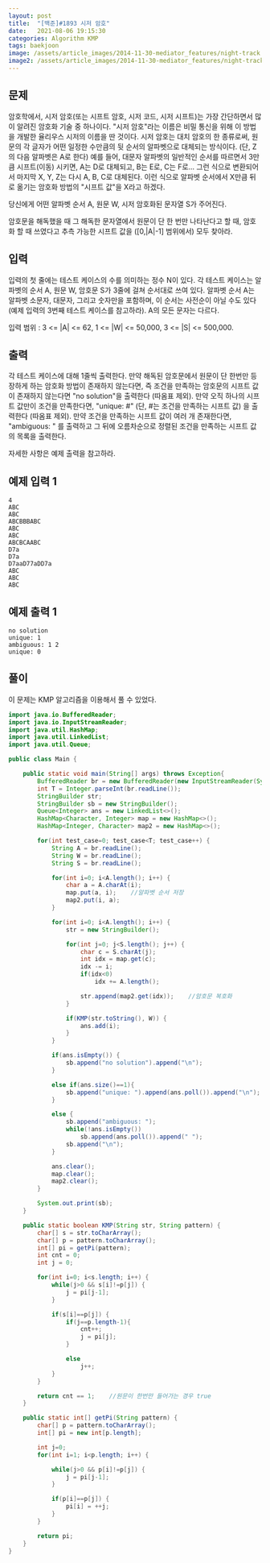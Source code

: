```yaml
---
layout: post
title:  "[백준]#1893 시저 암호"
date:   2021-08-06 19:15:30
categories: Algorithm KMP
tags: baekjoon
image: /assets/article_images/2014-11-30-mediator_features/night-track.JPG
image2: /assets/article_images/2014-11-30-mediator_features/night-track-mobile.JPG
---
```


문제
--------------------

암호학에서, 시저 암호(또는 시프트 암호, 시저 코드, 시저 시프트)는 가장 간단하면서 많이 알려진 암호화 기술 중 하나이다. "시저 암호"라는 이름은 비밀 통신을 위해 이 방법을 개발한 율리우스 시저의 이름을 딴 것이다. 시저 암호는 대치 암호의 한 종류로써, 원문의 각 글자가 어떤 일정한 수만큼의 뒷 순서의 알파벳으로 대체되는 방식이다. (단, Z의 다음 알파벳은 A로 한다) 예를 들어, 대문자 알파벳의 일반적인 순서를 따르면서 3만큼 시프트(이동) 시키면, A는 D로 대체되고, B는 E로, C는 F로... 그런 식으로 변환되어서 마지막 X, Y, Z는 다시 A, B, C로 대체된다. 이런 식으로 알파벳 순서에서 X만큼 뒤로 옮기는 암호화 방법의 "시프트 값"을 X라고 하겠다.

당신에게 어떤 알파벳 순서 A, 원문 W, 시저 암호화된 문자열 S가 주어진다.

암호문을 해독했을 때 그 해독한 문자열에서 원문이 단 한 번만 나타난다고 할 때, 암호화 할 때 쓰였다고 추측 가능한 시프트 값을 ([0,|A|-1] 범위에서) 모두 찾아라.

입력
---------------------------

입력의 첫 줄에는 테스트 케이스의 수를 의미하는 정수 N이 있다. 각 테스트 케이스는 알파벳의 순서 A, 원문 W, 암호문 S가 3줄에 걸쳐 순서대로 쓰여 있다. 알파벳 순서 A는 알파벳 소문자, 대문자, 그리고 숫자만을 포함하며, 이 순서는 사전순이 아닐 수도 있다 (예제 입력의 3번째 테스트 케이스를 참고하라). A의 모든 문자는 다르다.

입력 범위 : 3 <= |A| <= 62, 1 <= |W| <= 50,000, 3 <= |S| <= 500,000.

출력
----------------

각 테스트 케이스에 대해 1줄씩 출력한다. 만약 해독된 암호문에서 원문이 단 한번만 등장하게 하는 암호화 방법이 존재하지 않는다면, 즉 조건을 만족하는 암호문의 시프트 값이 존재하지 않는다면 "no solution"을 출력한다 (따옴표 제외). 만약 오직 하나의 시프트 값만이 조건을 만족한다면, "unique: #" (단, #는 조건을 만족하는 시프트 값) 을 출력한다 (따옴표 제외). 만약 조건을 만족하는 시프트 값이 여러 개 존재한다면, "ambiguous: " 를 출력하고 그 뒤에 오름차순으로 정렬된 조건을 만족하는 시프트 값의 목록을 출력한다.

자세한 사항은 예제 출력을 참고하라.

예제 입력 1 
----------------------

```
4
ABC
ABC
ABCBBBABC
ABC
ABC
ABCBCAABC
D7a
D7a
D7aaD77aDD7a
ABC
ABC
ABC
```

예제 출력 1 
------------------------

```
no solution
unique: 1
ambiguous: 1 2
unique: 0
```

풀이
--------------------------

이 문제는 KMP 알고리즘을 이용해서 풀 수 있었다.

```java
import java.io.BufferedReader;
import java.io.InputStreamReader;
import java.util.HashMap;
import java.util.LinkedList;
import java.util.Queue;

public class Main {

    public static void main(String[] args) throws Exception{
        BufferedReader br = new BufferedReader(new InputStreamReader(System.in));
        int T = Integer.parseInt(br.readLine());
        StringBuilder str;
        StringBuilder sb = new StringBuilder();
        Queue<Integer> ans = new LinkedList<>();
        HashMap<Character, Integer> map = new HashMap<>();
        HashMap<Integer, Character> map2 = new HashMap<>();

        for(int test_case=0; test_case<T; test_case++) {
            String A = br.readLine();
            String W = br.readLine();
            String S = br.readLine();

            for(int i=0; i<A.length(); i++) {
                char a = A.charAt(i);
                map.put(a, i);    //알파벳 순서 저장
                map2.put(i, a);
            }

            for(int i=0; i<A.length(); i++) {
                str = new StringBuilder();

                for(int j=0; j<S.length(); j++) {
                    char c = S.charAt(j);
                    int idx = map.get(c);
                    idx -= i;
                    if(idx<0)
                        idx += A.length();

                    str.append(map2.get(idx));    //암호문 복호화
                }

                if(KMP(str.toString(), W)) {
                    ans.add(i);
                }
            }

            if(ans.isEmpty()) {
                sb.append("no solution").append("\n");
            }

            else if(ans.size()==1){
                sb.append("unique: ").append(ans.poll()).append("\n");
            }

            else {
                sb.append("ambiguous: ");
                while(!ans.isEmpty())
                    sb.append(ans.poll()).append(" ");
                sb.append("\n");
            }

            ans.clear();
            map.clear();
            map2.clear();
        }

        System.out.print(sb);
    }

    public static boolean KMP(String str, String pattern) {
        char[] s = str.toCharArray();
        char[] p = pattern.toCharArray();
        int[] pi = getPi(pattern);
        int cnt = 0;
        int j = 0;

        for(int i=0; i<s.length; i++) {
            while(j>0 && s[i]!=p[j]) {
                j = pi[j-1];
            }

            if(s[i]==p[j]) {
                if(j==p.length-1){
                    cnt++;
                    j = pi[j];
                }

                else
                    j++;
            }
        }

        return cnt == 1;    //원문이 한번만 들어가는 경우 true
    }

    public static int[] getPi(String pattern) {
        char[] p = pattern.toCharArray();
        int[] pi = new int[p.length];

        int j=0;
        for(int i=1; i<p.length; i++) {

            while(j>0 && p[i]!=p[j]) {
                j = pi[j-1];
            }

            if(p[i]==p[j]) {
                pi[i] = ++j;
            }
        }

        return pi;
    }
}
```

